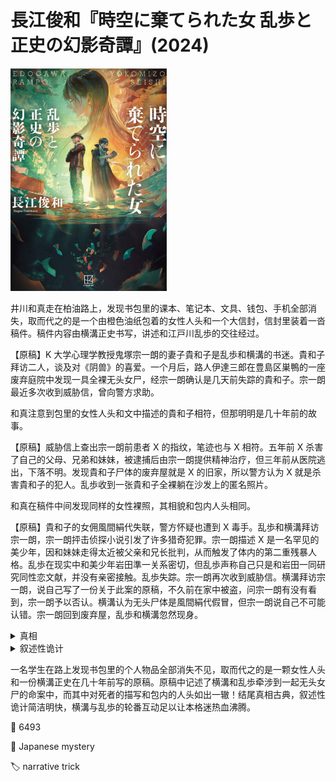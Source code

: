 # 長江俊和『時空に棄てられた女 乱歩と正史の幻影奇譚』(2024)

<img src=images/2024_cover.jpg width=250/>
  
井川和真走在柏油路上，发现书包里的课本、笔记本、文具、钱包、手机全部消失，取而代之的是一个由橙色油纸包着的女性人头和一个大信封，信封里装着一沓稿件。稿件内容由横溝正史书写，讲述和江戸川乱歩的交往经过。

【原稿】K 大学心理学教授鬼塚宗一朗的妻子貴和子是乱歩和横溝的书迷。貴和子拜访二人，谈及对《阴兽》的喜爱。一个月后，路人伊達三郎在豊島区巣鴨的一座废弃庭院中发现一具全裸无头女尸，经宗一朗确认是几天前失踪的貴和子。宗一朗最近多次收到威胁信，曾向警方求助。

和真注意到包里的女性人头和文中描述的貴和子相符，但那明明是几十年前的故事。

【原稿】威胁信上查出宗一朗前患者 X 的指纹，笔迹也与 X 相符。五年前 X 杀害了自己的父母、兄弟和妹妹，被逮捕后由宗一朗提供精神治疗，但三年前从医院逃出，下落不明。发现貴和子尸体的废弃屋就是 X 的旧家，所以警方认为 X 就是杀害貴和子的犯人。乱歩收到一张貴和子全裸躺在沙发上的匿名照片。

和真在稿件中间发现同样的女性裸照，其相貌和包内人头相同。

【原稿】貴和子的女佣風間絹代失联，警方怀疑也遭到 X 毒手。乱歩和横溝拜访宗一朗，宗一朗抨击侦探小说引发了许多猎奇犯罪。宗一朗描述 X 是一名罕见的美少年，因和妹妹走得太近被父亲和兄长批判，从而触发了体内的第二重残暴人格。乱歩在现实中和美少年岩田準一关系密切，但乱歩声称自己只是和岩田一同研究同性恋文献，并没有亲密接触。乱歩失踪。宗一朗再次收到威胁信。横溝拜访宗一朗，说自己写了一份关于此案的原稿，不久前在家中被盗，问宗一朗有没有看到，宗一朗予以否认。横溝认为无头尸体是風間絹代假冒，但宗一朗说自己不可能认错。宗一朗回到废弃屋，乱歩和横溝忽然现身。

<details><summary>真相</summary>
宗一朗爱上了 X，帮助他从医院逃脱，让他男扮女装成为貴和子与自己同居。拜访乱歩和横溝的“貴和子”是風間絹代，裸照中的女子也是絹代。X 发狂杀死絹代，宗一朗割断她的头冒充貴和子，X 随后失踪。X 写了最开始的威胁信，所以上面检测出 X 的指纹。乱歩冒充 X 的笔迹给宗一朗写了新的威胁信，引诱他去废弃屋。
</details>

<details><summary>叙述性诡计</summary>
宗一朗从横溝家偷出原稿，和絹代的人头一起放在书包里，X 拿着书包逃跑，精神错乱，妄想自己活在几十年后的未来。井川和真 = X，已经是 93 岁的老人，故事是他接受精神病科学生的语音采访。
</details>

一名学生在路上发现书包里的个人物品全部消失不见，取而代之的是一颗女性人头和一份横溝正史在几十年前写的原稿。原稿中记述了横溝和乱歩牵涉到一起无头女尸的命案中，而其中对死者的描写和包内的人头如出一辙！结尾真相古典，叙述性诡计简洁明快，横溝与乱歩的轮番互动足以让本格迷热血沸腾。

:link: 6493

:file_folder: Japanese mystery

:label: narrative trick
